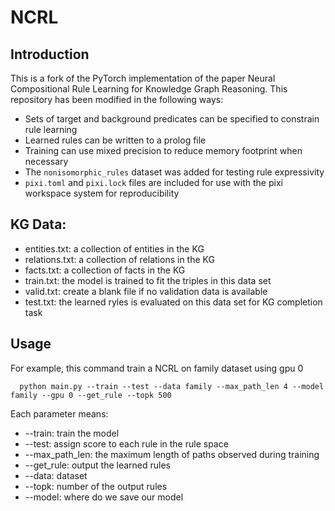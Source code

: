 # NCRL
## Introduction
This is a fork of the PyTorch implementation of the paper Neural Compositional Rule Learning for Knowledge Graph Reasoning.
This repository has been modified in the following ways:
- Sets of target and background predicates can be specified to constrain rule learning
- Learned rules can be written to a prolog file
- Training can use mixed precision to reduce memory footprint when necessary
- The `nonisomorphic_rules` dataset was added for testing rule expressivity
- `pixi.toml` and `pixi.lock` files are included for use with the pixi workspace system for reproducibility 

## KG Data:
* entities.txt: a collection of entities in the KG
* relations.txt: a collection of relations in the KG
* facts.txt: a collection of facts in the KG 
* train.txt: the model is trained to fit the triples in this data set
* valid.txt: create a blank file if no validation data is available
* test.txt: the learned ryles is evaluated on this data set for KG completion task

## Usage
For example, this command train a NCRL on family dataset using gpu 0
```
  python main.py --train --test --data family --max_path_len 4 --model family --gpu 0 --get_rule --topk 500
```
Each parameter means:
* --train: train the model
* --test: assign score to each rule in the rule space
* --max_path_len: the maximum length of paths observed during training
* --get_rule: output the learned rules
* --data: dataset
* --topk: number of the output rules
* --model: where do we save our model
